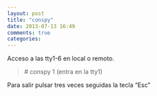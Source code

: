 ```yaml
---
layout: post
title: "conspy"
date: 2013-07-13 16:49
comments: true
categories: 
---
```

Acceso a las tty1-6 en local o remoto.

>\# conspy 1 (entra en la tty1)

Para salir pulsar tres veces seguidas la tecla “Esc”

